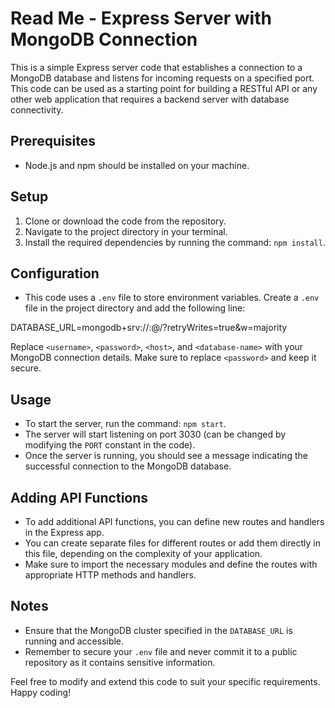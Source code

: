# Read Me - Express Server with MongoDB Connection

This is a simple Express server code that establishes a connection to a MongoDB database and listens for incoming requests on a specified port. This code can be used as a starting point for building a RESTful API or any other web application that requires a backend server with database connectivity.

## Prerequisites
- Node.js and npm should be installed on your machine.

## Setup
1. Clone or download the code from the repository.
2. Navigate to the project directory in your terminal.
3. Install the required dependencies by running the command: `npm install`.

## Configuration
- This code uses a `.env` file to store environment variables. Create a `.env` file in the project directory and add the following line:

DATABASE_URL=mongodb+srv://<username>:<password>@<host>/<database-name>?retryWrites=true&w=majority

Replace `<username>`, `<password>`, `<host>`, and `<database-name>` with your MongoDB connection details. Make sure to replace `<password>` and keep it secure.

## Usage
- To start the server, run the command: `npm start`.
- The server will start listening on port 3030 (can be changed by modifying the `PORT` constant in the code).
- Once the server is running, you should see a message indicating the successful connection to the MongoDB database.

## Adding API Functions
- To add additional API functions, you can define new routes and handlers in the Express app.
- You can create separate files for different routes or add them directly in this file, depending on the complexity of your application.
- Make sure to import the necessary modules and define the routes with appropriate HTTP methods and handlers.

## Notes
- Ensure that the MongoDB cluster specified in the `DATABASE_URL` is running and accessible.
- Remember to secure your `.env` file and never commit it to a public repository as it contains sensitive information.

Feel free to modify and extend this code to suit your specific requirements. Happy coding!
